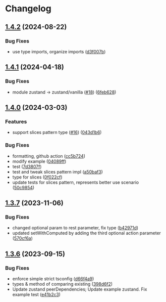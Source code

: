 # Changelog

## [1.4.2](https://github.com/chrisvander/zustand-computed/compare/v1.4.1...v1.4.2) (2024-08-22)


### Bug Fixes

* use type imports, organize imports ([d3f007b](https://github.com/chrisvander/zustand-computed/commit/d3f007ba3db24b2c1d14576e33f0eca61b329a4f))

## [1.4.1](https://github.com/chrisvander/zustand-computed/compare/v1.4.0...v1.4.1) (2024-04-18)


### Bug Fixes

* module zustand -&gt; zustand/vanilla ([#18](https://github.com/chrisvander/zustand-computed/issues/18)) ([6feb628](https://github.com/chrisvander/zustand-computed/commit/6feb628fdb1bf3a924cdb438e903f09471845b9e))

## [1.4.0](https://github.com/chrisvander/zustand-computed/compare/v1.3.7...v1.4.0) (2024-03-03)


### Features

* support slices pattern type ([#16](https://github.com/chrisvander/zustand-computed/issues/16)) ([043d1b6](https://github.com/chrisvander/zustand-computed/commit/043d1b6cbce8bbae104b072f8a6b97d637b9dd06))


### Bug Fixes

* formatting, github action ([cc5b724](https://github.com/chrisvander/zustand-computed/commit/cc5b7249f90d635a96cfa09143400a296d2d3750))
* modify example ([04089ff](https://github.com/chrisvander/zustand-computed/commit/04089ffe37dd2e630343f65ccad64aec532d289c))
* test ([7d3807f](https://github.com/chrisvander/zustand-computed/commit/7d3807fb21c9451c0d7f73a5dbaf9748ad39d01f))
* test and tweak slices pattern impl ([a50baf3](https://github.com/chrisvander/zustand-computed/commit/a50baf39b17ed8983039c6f76ed2bd8986cf4f72))
* type for slices ([0f022cf](https://github.com/chrisvander/zustand-computed/commit/0f022cf29d5bb430e694eb24c6f30c89867255ce))
* update tests for slices pattern, represents better use scenario ([50c9854](https://github.com/chrisvander/zustand-computed/commit/50c98549af8de02020622a0869e48b64650a18e6))

## [1.3.7](https://github.com/chrisvander/zustand-computed/compare/v1.3.6...v1.3.7) (2023-11-06)


### Bug Fixes

* changed optional param to rest parameter, fix type ([b42971d](https://github.com/chrisvander/zustand-computed/commit/b42971d30b3846d44b0b5487770f4a9efc75bdf2))
* updated setWithComputed by adding the third optional action parameter ([570cf6a](https://github.com/chrisvander/zustand-computed/commit/570cf6a7a2809fff1b4e4e0e6417c9086e08a8fa))

## [1.3.6](https://github.com/chrisvander/zustand-computed/compare/v1.3.5...v1.3.6) (2023-09-15)


### Bug Fixes

* enforce simple strict tsconfig ([d66f4a9](https://github.com/chrisvander/zustand-computed/commit/d66f4a924f5718ea88b3f9ad7af61ec35c6b3dce))
* types & method of comparing existing ([398d6f2](https://github.com/chrisvander/zustand-computed/commit/398d6f2a2bb2dc3d6dcc64cc3c1e6dca4f63d21f))
* Update zustand peerDependencies; Update example zustand. Fix example test ([e41b2c3](https://github.com/chrisvander/zustand-computed/commit/e41b2c32105da94bfff85705d4b708205d7390d0))
